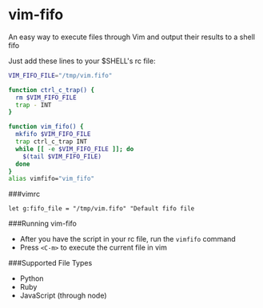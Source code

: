 vim-fifo
========

An easy way to execute files through Vim and output their results to a shell fifo

Just add these lines to your $SHELL's rc file:

```bash
VIM_FIFO_FILE="/tmp/vim.fifo"

function ctrl_c_trap() {
  rm $VIM_FIFO_FILE
  trap - INT
}

function vim_fifo() {
  mkfifo $VIM_FIFO_FILE
  trap ctrl_c_trap INT
  while [[ -e $VIM_FIFO_FILE ]]; do
    $(tail $VIM_FIFO_FILE)
  done
}
alias vimfifo="vim_fifo"
```

###vimrc

```viml
let g:fifo_file = "/tmp/vim.fifo" "Default fifo file
```

###Running vim-fifo

 * After you have the script in your rc file, run the ```vimfifo``` command
 * Press ```<C-m>``` to execute the current file in vim

###Supported File Types

 * Python
 * Ruby
 * JavaScript (through node)
